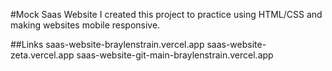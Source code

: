 #Mock Saas Website
I created this project to practice using HTML/CSS and making websites mobile responsive.

##Links
saas-website-braylenstrain.vercel.app
saas-website-zeta.vercel.app
saas-website-git-main-braylenstrain.vercel.app
